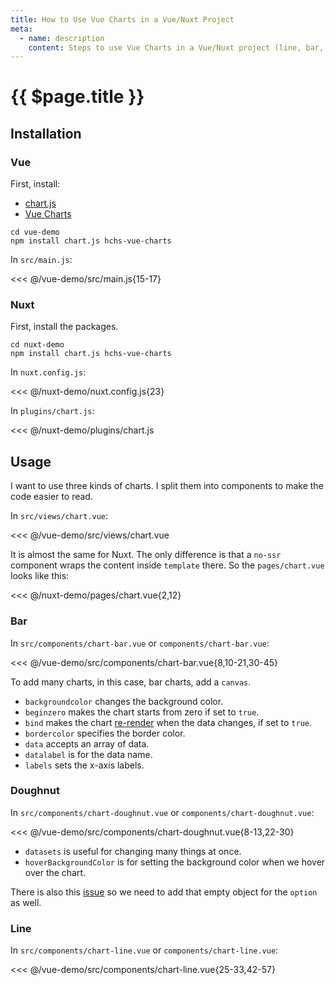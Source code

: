```yaml
---
title: How to Use Vue Charts in a Vue/Nuxt Project
meta:
  - name: description
    content: Steps to use Vue Charts in a Vue/Nuxt project (line, bar, and doughnut charts demo).
---
```


# {{ $page.title }}

<start-tutorial demo="chart" />

## Installation

### Vue

First, install:

- [chart.js](https://www.npmjs.com/package/chart.js)
- [Vue Charts](https://www.npmjs.com/package/hchs-vue-charts)

```bash{2}
cd vue-demo
npm install chart.js hchs-vue-charts
```

In `src/main.js`:

<<< @/vue-demo/src/main.js{15-17}

### Nuxt

First, install the packages.

```bash{2}
cd nuxt-demo
npm install chart.js hchs-vue-charts
```

In `nuxt.config.js`:

<<< @/nuxt-demo/nuxt.config.js{23}

In `plugins/chart.js`:

<<< @/nuxt-demo/plugins/chart.js

## Usage

I want to use three kinds of charts. I split them into components to make the code easier to read.

In `src/views/chart.vue`:

<<< @/vue-demo/src/views/chart.vue

It is almost the same for Nuxt. The only difference is that a `no-ssr` component wraps the content inside `template` there. So the `pages/chart.vue` looks like this:

<<< @/nuxt-demo/pages/chart.vue{2,12}

### Bar

In `src/components/chart-bar.vue` or `components/chart-bar.vue`:

<<< @/vue-demo/src/components/chart-bar.vue{8,10-21,30-45}

To add many charts, in this case, bar charts, add a `canvas`.

- `backgroundcolor` changes the background color.
- `beginzero` makes the chart starts from zero if set to `true`.
- `bind` makes the chart [re-render](http://vue-charts.hchspersonal.tk/databinding) when the data changes, if set to `true`.
- `bordercolor` specifies the border color.
- `data` accepts an array of data.
- `datalabel` is for the data name.
- `labels` sets the x-axis labels.

### Doughnut

In `src/components/chart-doughnut.vue` or `components/chart-doughnut.vue`:

<<< @/vue-demo/src/components/chart-doughnut.vue{8-13,22-30}

- `datasets` is useful for changing many things at once.
- `hoverBackgroundColor` is for setting the background color when we hover over the chart.

There is also this [issue](https://github.com/hchstera/vue-charts/issues/33) so we need to add that empty object for the `option` as well.

### Line

In `src/components/chart-line.vue` or `components/chart-line.vue`:

<<< @/vue-demo/src/components/chart-line.vue{25-33,42-57}
